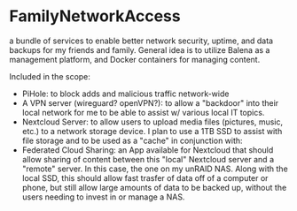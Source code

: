 # FamilyNetworkAccess
a bundle of services to enable better network security, uptime, and data backups for my friends and family. General idea is to utilize Balena as a management platform, and Docker containers for managing content. 

Included in the scope:
- PiHole: to block adds and malicious traffic network-wide
- A VPN server (wireguard? openVPN?): to allow a "backdoor" into their local network for me to be able to assist w/ various local IT topics.
- Nextcloud Server: to allow users to upload media files (pictures, music, etc.) to a network storage device. I plan to use a 1TB SSD to assist with file storage and to be used as a "cache" in conjunction with:
- Federated Cloud Sharing: an App available for Nextcloud that should allow sharing of content between this "local" Nextcloud server and a "remote" server. In this case, the one on my unRAID NAS. Along with the local SSD, this should allow fast trasfer of data off of a computer or phone, but still allow large amounts of data to be backed up, without the users needing to invest in or manage a NAS.